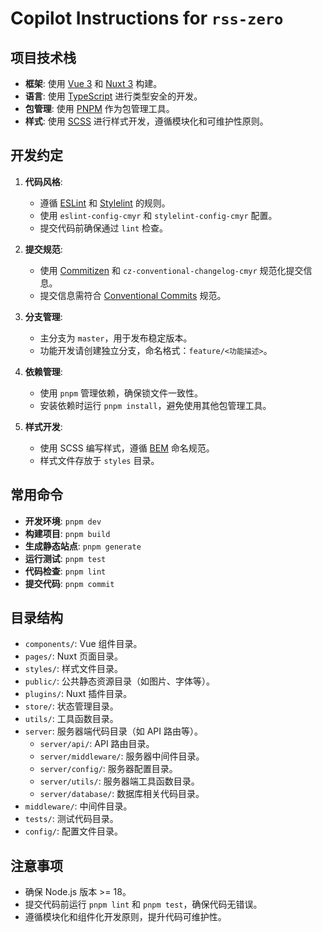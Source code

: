 # Copilot Instructions for `rss-zero`

## 项目技术栈
- **框架**: 使用 [Vue 3](https://vuejs.org/) 和 [Nuxt 3](https://nuxt.com/) 构建。
- **语言**: 使用 [TypeScript](https://www.typescriptlang.org/) 进行类型安全的开发。
- **包管理**: 使用 [PNPM](https://pnpm.io/) 作为包管理工具。
- **样式**: 使用 [SCSS](https://sass-lang.com/) 进行样式开发，遵循模块化和可维护性原则。

## 开发约定
1. **代码风格**:
   - 遵循 [ESLint](https://eslint.org/) 和 [Stylelint](https://stylelint.io/) 的规则。
   - 使用 `eslint-config-cmyr` 和 `stylelint-config-cmyr` 配置。
   - 提交代码前确保通过 `lint` 检查。

2. **提交规范**:
   - 使用 [Commitizen](https://commitizen.github.io/cz-cli/) 和 `cz-conventional-changelog-cmyr` 规范化提交信息。
   - 提交信息需符合 [Conventional Commits](https://www.conventionalcommits.org/) 规范。

3. **分支管理**:
   - 主分支为 `master`，用于发布稳定版本。
   - 功能开发请创建独立分支，命名格式：`feature/<功能描述>`。

4. **依赖管理**:
   - 使用 `pnpm` 管理依赖，确保锁文件一致性。
   - 安装依赖时运行 `pnpm install`，避免使用其他包管理工具。

5. **样式开发**:
   - 使用 SCSS 编写样式，遵循 [BEM](http://getbem.com/) 命名规范。
   - 样式文件存放于 `styles` 目录。

## 常用命令
- **开发环境**: `pnpm dev`
- **构建项目**: `pnpm build`
- **生成静态站点**: `pnpm generate`
- **运行测试**: `pnpm test`
- **代码检查**: `pnpm lint`
- **提交代码**: `pnpm commit`

## 目录结构
- `components/`: Vue 组件目录。
- `pages/`: Nuxt 页面目录。
- `styles/`: 样式文件目录。
- `public/`: 公共静态资源目录（如图片、字体等）。
- `plugins/`: Nuxt 插件目录。
- `store/`: 状态管理目录。
- `utils/`: 工具函数目录。
- `server`: 服务器端代码目录（如 API 路由等）。
    - `server/api/`: API 路由目录。
    - `server/middleware/`: 服务器中间件目录。
    - `server/config/`: 服务器配置目录。
    - `server/utils/`: 服务器端工具函数目录。
    - `server/database/`: 数据库相关代码目录。
- `middleware/`: 中间件目录。
- `tests/`: 测试代码目录。
- `config/`: 配置文件目录。

## 注意事项
- 确保 Node.js 版本 >= 18。
- 提交代码前运行 `pnpm lint` 和 `pnpm test`，确保代码无错误。
- 遵循模块化和组件化开发原则，提升代码可维护性。

